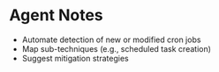 # Agent Notes

- Automate detection of new or modified cron jobs
- Map sub-techniques (e.g., scheduled task creation)
- Suggest mitigation strategies
